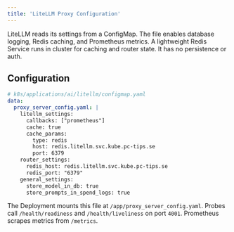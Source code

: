 ```yaml
---
title: 'LiteLLM Proxy Configuration'
---
```


LiteLLM reads its settings from a ConfigMap. The file enables database logging, Redis caching, and Prometheus metrics. A lightweight Redis Service runs in cluster for caching and router state. It has no persistence or auth.

## Configuration

```yaml
# k8s/applications/ai/litellm/configmap.yaml
data:
  proxy_server_config.yaml: |
    litellm_settings:
      callbacks: ["prometheus"]
      cache: true
      cache_params:
        type: redis
        host: redis.litellm.svc.kube.pc-tips.se
        port: 6379
    router_settings:
      redis_host: redis.litellm.svc.kube.pc-tips.se
      redis_port: "6379"
    general_settings:
      store_model_in_db: true
      store_prompts_in_spend_logs: true
```

The Deployment mounts this file at `/app/proxy_server_config.yaml`. Probes call `/health/readiness` and `/health/liveliness` on port `4001`. Prometheus scrapes metrics from `/metrics`.
